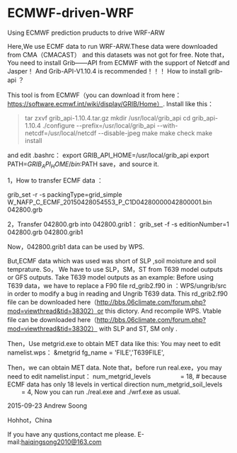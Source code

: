 # ECMWF-driven-WRF
Using ECMWF prediction pruducts to drive WRF-ARW

Here,We use ECMF data to run WRF-ARW.These data were downloaded from CMA（CMACAST） and this datasets was not got for free.
Note that，You need to install Grib——API from ECMWF with the support of Netcdf and Jasper！
And Grib-API-V1.10.4 is recommended！！！
How to install grib-api ？

This tool is from ECMWF（you can download it from here：https://software.ecmwf.int/wiki/display/GRIB/Home）.
Install like this：
  > tar zxvf grib_api-1.10.4.tar.gz
  > mkdir /usr/local/grib_api
  > cd grib_api-1.10.4
  > ./configure --prefix=/usr/local/grib_api --with-netcdf=/usr/local/netcdf --disable-jpeg
  > make
  > make check
  > make install

and edit .bashrc：
export GRIB_API_HOME=/usr/local/grib_api
export PATH=$GRIB_API_HOME/bin:$PATH
save，and source it.


1，How to transfer ECMF data ：

grib_set -r -s packingType=grid_simple W_NAFP_C_ECMF_20150428054553_P_C1D04280000042800001.bin 042800.grb


2，Transfer 042800.grb into 042800.grib1：
grib_set -f -s editionNumber=1 042800.grb 042800.grib1

Now，042800.grib1 data can be used by WPS.

But,ECMF data which was used was short of SLP ,soil moisture and soil temprature. So， We have to use  SLP，SM，ST from T639 model 
outputs or GFS outputs.
Take T639 model outputs as an example:
Before using T639 data，we have to replace a F90 file rd_grib2.f90 in ：WPS/ungrib/src in order to modify a bug in reading and Ungrib T639 data. 
This rd_grib2.f90 file can be downloaded here（http://bbs.06climate.com/forum.php?mod=viewthread&tid=38302）or this dictory.
And recompile WPS.
Vtable file can be downloaded here（http://bbs.06climate.com/forum.php?mod=viewthread&tid=38302） with SLP and ST, SM only .

Then，Use metgrid.exe to obtain MET data like this:
 You may neet to edit namelist.wps：
 &metgrid
fg_name = 'FILE','T639FILE',

Then，we can obtain MET data.
Note that，before run real.exe，you may need to edit namelist.input：
num_metgrid_levels                  = 18, # because ECMF data has only 18 levels in vertical direction
num_metgrid_soil_levels             = 4,
Now you can run ./real.exe and ./wrf.exe as usual.

2015-09-23
Andrew Soong

Hohhot，China

If you have any qustions,contact me please.
E-mail:haiqingsong2010@163.com






